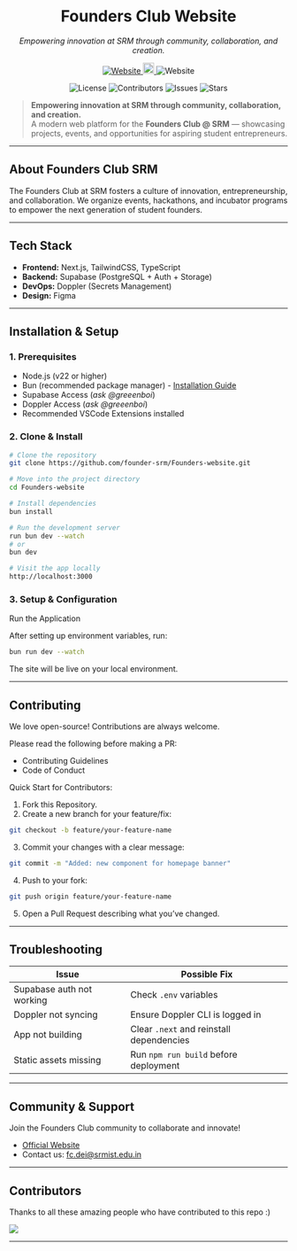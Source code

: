 <p align="center">
</p>

<h1 align="center">Founders Club Website</h1>

<p align="center">
  <em>Empowering innovation at SRM through community, collaboration, and creation.</em>
</p>

<p align="center">
  <a href="https://www.thefoundersclub.in/" >
    <img src="https://img.shields.io/badge/Visit%20Live%20Website-0078D7?style=for-the-badge&logo=google-chrome&logoColor=white" alt="Website" />
  </a>
  <a href="https://dashboard.simpleanalytics.com/thefoundersclub.in">
    <img src="https://simpleanalyticsbadges.com/simpleanalytics.com?mode=dark&logo=teal&counter=false&radius=10" height="20px" alt="Website" />
  </a>
  <img src="https://github.com/founder-srm/Founders-website/actions/workflows/typecheck.yml/badge.svg" alt="Website" />
</p>
<p align="center">
  <img src="https://img.shields.io/github/license/founder-srm/Founders-website?style=for-the-badge" alt="License" />
  <img src="https://img.shields.io/github/contributors/founder-srm/Founders-website?style=for-the-badge" alt="Contributors" />
  <img src="https://img.shields.io/github/issues/founder-srm/Founders-website?style=for-the-badge" alt="Issues" />
  <img src="https://img.shields.io/github/stars/founder-srm/Founders-website?style=for-the-badge" alt="Stars" />
</p>

> **Empowering innovation at SRM through community, collaboration, and creation.**  
> A modern web platform for the **Founders Club @ SRM** — showcasing projects, events, and opportunities for aspiring student entrepreneurs.

---

## About Founders Club SRM

The Founders Club at SRM fosters a culture of innovation, entrepreneurship, and collaboration.
We organize events, hackathons, and incubator programs to empower the next generation of student founders.

---

## Tech Stack

- **Frontend:** Next.js, TailwindCSS, TypeScript  
- **Backend:** Supabase (PostgreSQL + Auth + Storage)  
- **DevOps:** Doppler (Secrets Management)  
- **Design:** Figma  

---

## Installation & Setup

### 1. Prerequisites

- Node.js (v22 or higher)
- Bun (recommended package manager) - [Installation Guide](https://bun.com/docs/installation)
- Supabase Access (_ask @greeenboi_)
- Doppler Access (_ask @greeenboi_)
- Recommended VSCode Extensions installed


### 2. Clone & Install

```bash
# Clone the repository
git clone https://github.com/founder-srm/Founders-website.git

# Move into the project directory
cd Founders-website

# Install dependencies
bun install

# Run the development server
run bun dev --watch
# or
bun dev

# Visit the app locally
http://localhost:3000

```

### 3. Setup & Configuration

Run the Application

After setting up environment variables, run:
```bash
bun run dev --watch
```
The site will be live on your local environment.

---

## Contributing

We love open-source! Contributions are always welcome.

Please read the following before making a PR:
- Contributing Guidelines
- Code of Conduct

Quick Start for Contributors:
1. Fork this Repository.
2. Create a new branch for your feature/fix:
```bash
git checkout -b feature/your-feature-name
```
3. Commit your changes with a clear message:
```bash
git commit -m "Added: new component for homepage banner"
```
4. Push to your fork:
```bash
git push origin feature/your-feature-name
```
5. Open a Pull Request describing what you’ve changed.

---

## Troubleshooting

| Issue                     | Possible Fix                             |
| ------------------------- | ---------------------------------------- |
| Supabase auth not working | Check `.env` variables                   |
| Doppler not syncing       | Ensure Doppler CLI is logged in          |
| App not building          | Clear `.next` and reinstall dependencies |
| Static assets missing     | Run `npm run build` before deployment    |

---

## Community & Support

Join the Founders Club community to collaborate and innovate!
- [Official Website](https://www.thefoundersclub.in/)
- Contact us: fc.dei@srmist.edu.in

---

## Contributors

Thanks to all these amazing people who have contributed to this repo :)

<a href="https://github.com/founder-srm/Founders-website/graphs/contributors">
  <img src="https://contrib.rocks/image?repo=founder-srm/Founders-website" />
</a>

---
